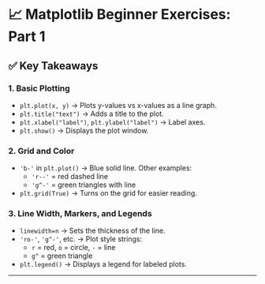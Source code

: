 # 📈 Matplotlib Beginner Exercises: Part 1

## ✅ Key Takeaways

### 1. **Basic Plotting**

- `plt.plot(x, y)` → Plots y-values vs x-values as a line graph.
- `plt.title("text")` → Adds a title to the plot.
- `plt.xlabel("label")`, `plt.ylabel("label")` → Label axes.
- `plt.show()` → Displays the plot window.

### 2. **Grid and Color**

- `'b-'` in `plt.plot()` → Blue solid line. Other examples:
  - `'r--'` = red dashed line
  - `'g^-'` = green triangles with line
- `plt.grid(True)` → Turns on the grid for easier reading.

### 3. **Line Width, Markers, and Legends**

- `linewidth=n` → Sets the thickness of the line.
- `'ro-'`, `'g^-'`, etc. → Plot style strings:
  - `r` = red, `o` = circle, `-` = line
  - `g^` = green triangle
- `plt.legend()` → Displays a legend for labeled plots.

---

